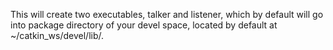 This will create two executables, talker and listener, which by default will go into package directory of your devel space, 
located by default at ~/catkin_ws/devel/lib/<package name>.